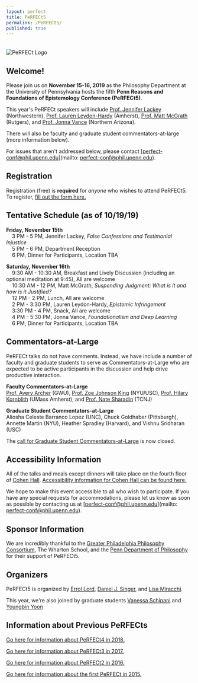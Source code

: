 ```yaml
---
layout: perfect
title: PeRFECt5
permalink: /PeRFECt5/
published: true
---
```

<img src="http://www.danieljsinger.com/images/PeRFECt5.png" alt="PeRFECt Logo" style="margin:20px 0px 0px">

## Welcome!

Please join us on **November 15-16, 2019** as the Philosophy Department at the University of Pennsylvania hosts the fifth **Penn Reasons and Foundations of Epistemology Conference (PeRFECt5)**.

This year's PeRFECt speakers will include [Prof. Jennifer Lackey](http://faculty.wcas.northwestern.edu/~jal788/index.html) (Northwestern), [Prof. Lauren Leydon-Hardy](http://www.leydonhardy.net/) (Amherst), [Prof. Matt McGrath](https://philosophy.rutgers.edu/people/faculty/details/182-faculty1/faculty-profiles/955-mcgrath-matt) (Rutgers), and [Prof. Jonna Vance](https://www.jonnavance.com/) (Northern Arizona).

There will also be faculty and graduate student commentators-at-large (more information below).

For issues that aren't addressed below, please contact [perfect-conf@phil.upenn.edu](mailto: perfect-conf@phil.upenn.edu).

## Registration
Registration (free) is **required** for _anyone_ who wishes to attend PeRFECt5. To register, [fill out the form here.](https://forms.gle/CGu7neffrw91hZ1g6)


## Tentative Schedule (as of 10/19/19) 
**Friday, November 15th**  
&nbsp;&nbsp;&nbsp;&nbsp;3 PM - 5 PM, Jennifer Lackey, _False Confessions and Testimonial Injustice_  
&nbsp;&nbsp;&nbsp;&nbsp;5 PM - 6 PM, Department Reception  
&nbsp;&nbsp;&nbsp;&nbsp;6 PM, Dinner for Participants, Location TBA

**Saturday, November 16th**  
&nbsp;&nbsp;&nbsp;&nbsp;9:30 AM - 10:30 AM, Breakfast and Lively Discussion (including an optional meditation at 9:45), All are welcome  
&nbsp;&nbsp;&nbsp;&nbsp;10:30 AM - 12 PM, Matt McGrath, _Suspending Judgment: What is it and how is it Justified?_  
&nbsp;&nbsp;&nbsp;&nbsp;12 PM - 2 PM, Lunch, All are welcome  
&nbsp;&nbsp;&nbsp;&nbsp;2 PM - 3:30 PM, Lauren Leydon-Hardy, _Epistemic Infringement_  
&nbsp;&nbsp;&nbsp;&nbsp;3:30 PM - 4 PM, Snack, All are welcome  
&nbsp;&nbsp;&nbsp;&nbsp;4 PM - 5:30 PM, Jonna Vance, _Foundationalism and Deep Learning_  
&nbsp;&nbsp;&nbsp;&nbsp;6 PM, Dinner for Participants, Location TBA  


## Commentators-at-Large
PeRFECt talks do not have comments.  Instead, we have include a number of faculty and graduate students to serve as Commentators-at-Large who are expected to be active participants in the discussion and help drive productive interaction.

**Faculty Commentators-at-Large**  
[Prof. Avery Archer](http://www.averyarcher.com/) (GWU), [Prof. Zoe Johnson King](https://www.zoejohnsonking.com/) (NYU/USC), [Prof. Hilary Kornblith](https://www.umass.edu/philosophy/member/hilary-kornblith) (UMass Amherst), and [Prof. Nate Sharadin](https://www.natesharadin.com/) (TCNJ)

**Graduate Student Commentators-at-Large**  
Aliosha Celeste Barranco Lopez (UNC), Chuck Goldhaber (Pittsburgh), Annette Martín (NYU), Heather Spradley (Harvard), and Vishnu Sridharan (USC)

The [call for Graduate Student Commentators-at-Large](https://philevents.org/event/show/75390) is now closed.


## Accessibility Information
All of the talks and meals except dinners will take place on the fourth floor of [Cohen Hall](http://www.facilities.upenn.edu/maps/locations/cohen-hall-claudia).  [Accessibility information for Cohen Hall can be found here.](http://www.facilities.upenn.edu/sites/default/files/pennaccess/PA0310-CohenHall.pdf)

We hope to make this event accessible to all who wish to participate.  If you have any special requests for accommodations, please let us know as soon as possible by contacting us at [perfect-conf@phil.upenn.edu](mailto: perfect-conf@phil.upenn.edu).

## Sponsor Information
We are incredibly thankful to the [Greater Philadelphia Philosophy Consortium](http://www.thegppc.org/), The Wharton School, and the [Penn Department of Philosophy](https://philosophy.sas.upenn.edu/) for their support of PeRFECt5.

## Organizers
PeRFECt5 is organized by [Errol Lord](http://www.errol-lord.com/), [Daniel J. Singer](http://www.danieljsinger.com/), and [Lisa Miracchi](http://miracchi.wix.com/lisamiracchi).

This year, we're also joined by graduate students [Vanessa Schipani](https://philosophy.sas.upenn.edu/people/vanessa-schipani) and [Youngbin Yoon](https://philosophy.sas.upenn.edu/people/youngbin-yoon)

## Information about Previous PeRFECts
[Go here for information about PeRFECt4 in 2018.](http://www.danieljsinger.com/PeRFECt4/)

[Go here for information about PeRFECt3 in 2017.](http://www.danieljsinger.com/PeRFECt3/)

[Go here for information about PeRFECt2 in 2016.](http://www.danieljsinger.com/PeRFECt2/)

[Go here for information about the first PeRFECt in 2015.](http://www.phil.upenn.edu/~singerd/PeRFECt15.html)
